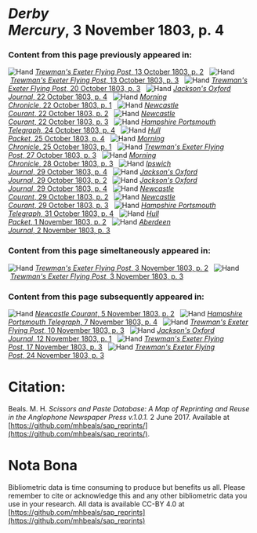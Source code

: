 # *Derby Mercury*, 3 November 1803, p. 4  
  
### Content from this page previously appeared in:  
![Hand](http://scissorsandpaste.net/wp-content/uploads/2017/06/smallhandpointer.png) [*Trewman's Exeter Flying Post*, 13 October 1803, p. 2](https://mhbeals.github.io/sap_html/Trewman's-Exeter-Flying-Post/Trewman's-Exeter-Flying-Post-13-October-1803-p-2)  
![Hand](http://scissorsandpaste.net/wp-content/uploads/2017/06/smallhandpointer.png) [*Trewman's Exeter Flying Post*, 13 October 1803, p. 3](https://mhbeals.github.io/sap_html/Trewman's-Exeter-Flying-Post/Trewman's-Exeter-Flying-Post-13-October-1803-p-3)  
![Hand](http://scissorsandpaste.net/wp-content/uploads/2017/06/smallhandpointer.png) [*Trewman's Exeter Flying Post*, 20 October 1803, p. 3](https://mhbeals.github.io/sap_html/Trewman's-Exeter-Flying-Post/Trewman's-Exeter-Flying-Post-20-October-1803-p-3)  
![Hand](http://scissorsandpaste.net/wp-content/uploads/2017/06/smallhandpointer.png) [*Jackson's Oxford Journal*, 22 October 1803, p. 4](https://mhbeals.github.io/sap_html/Jackson's-Oxford-Journal/Jackson's-Oxford-Journal-22-October-1803-p-4)  
![Hand](http://scissorsandpaste.net/wp-content/uploads/2017/06/smallhandpointer.png) [*Morning Chronicle*, 22 October 1803, p. 1](https://mhbeals.github.io/sap_html/Morning-Chronicle/Morning-Chronicle-22-October-1803-p-1)  
![Hand](http://scissorsandpaste.net/wp-content/uploads/2017/06/smallhandpointer.png) [*Newcastle Courant*, 22 October 1803, p. 2](https://mhbeals.github.io/sap_html/Newcastle-Courant/Newcastle-Courant-22-October-1803-p-2)  
![Hand](http://scissorsandpaste.net/wp-content/uploads/2017/06/smallhandpointer.png) [*Newcastle Courant*, 22 October 1803, p. 3](https://mhbeals.github.io/sap_html/Newcastle-Courant/Newcastle-Courant-22-October-1803-p-3)  
![Hand](http://scissorsandpaste.net/wp-content/uploads/2017/06/smallhandpointer.png) [*Hampshire Portsmouth Telegraph*, 24 October 1803, p. 4](https://mhbeals.github.io/sap_html/Hampshire-Portsmouth-Telegraph/Hampshire-Portsmouth-Telegraph-24-October-1803-p-4)  
![Hand](http://scissorsandpaste.net/wp-content/uploads/2017/06/smallhandpointer.png) [*Hull Packet*, 25 October 1803, p. 4](https://mhbeals.github.io/sap_html/Hull-Packet/Hull-Packet-25-October-1803-p-4)  
![Hand](http://scissorsandpaste.net/wp-content/uploads/2017/06/smallhandpointer.png) [*Morning Chronicle*, 25 October 1803, p. 1](https://mhbeals.github.io/sap_html/Morning-Chronicle/Morning-Chronicle-25-October-1803-p-1)  
![Hand](http://scissorsandpaste.net/wp-content/uploads/2017/06/smallhandpointer.png) [*Trewman's Exeter Flying Post*, 27 October 1803, p. 3](https://mhbeals.github.io/sap_html/Trewman's-Exeter-Flying-Post/Trewman's-Exeter-Flying-Post-27-October-1803-p-3)  
![Hand](http://scissorsandpaste.net/wp-content/uploads/2017/06/smallhandpointer.png) [*Morning Chronicle*, 28 October 1803, p. 3](https://mhbeals.github.io/sap_html/Morning-Chronicle/Morning-Chronicle-28-October-1803-p-3)  
![Hand](http://scissorsandpaste.net/wp-content/uploads/2017/06/smallhandpointer.png) [*Ipswich Journal*, 29 October 1803, p. 4](https://mhbeals.github.io/sap_html/Ipswich-Journal/Ipswich-Journal-29-October-1803-p-4)  
![Hand](http://scissorsandpaste.net/wp-content/uploads/2017/06/smallhandpointer.png) [*Jackson's Oxford Journal*, 29 October 1803, p. 2](https://mhbeals.github.io/sap_html/Jackson's-Oxford-Journal/Jackson's-Oxford-Journal-29-October-1803-p-2)  
![Hand](http://scissorsandpaste.net/wp-content/uploads/2017/06/smallhandpointer.png) [*Jackson's Oxford Journal*, 29 October 1803, p. 4](https://mhbeals.github.io/sap_html/Jackson's-Oxford-Journal/Jackson's-Oxford-Journal-29-October-1803-p-4)  
![Hand](http://scissorsandpaste.net/wp-content/uploads/2017/06/smallhandpointer.png) [*Newcastle Courant*, 29 October 1803, p. 2](https://mhbeals.github.io/sap_html/Newcastle-Courant/Newcastle-Courant-29-October-1803-p-2)  
![Hand](http://scissorsandpaste.net/wp-content/uploads/2017/06/smallhandpointer.png) [*Newcastle Courant*, 29 October 1803, p. 3](https://mhbeals.github.io/sap_html/Newcastle-Courant/Newcastle-Courant-29-October-1803-p-3)  
![Hand](http://scissorsandpaste.net/wp-content/uploads/2017/06/smallhandpointer.png) [*Hampshire Portsmouth Telegraph*, 31 October 1803, p. 4](https://mhbeals.github.io/sap_html/Hampshire-Portsmouth-Telegraph/Hampshire-Portsmouth-Telegraph-31-October-1803-p-4)  
![Hand](http://scissorsandpaste.net/wp-content/uploads/2017/06/smallhandpointer.png) [*Hull Packet*, 1 November 1803, p. 2](https://mhbeals.github.io/sap_html/Hull-Packet/Hull-Packet-1-November-1803-p-2)  
![Hand](http://scissorsandpaste.net/wp-content/uploads/2017/06/smallhandpointer.png) [*Aberdeen Journal*, 2 November 1803, p. 3](https://mhbeals.github.io/sap_html/Aberdeen-Journal/Aberdeen-Journal-2-November-1803-p-3)  
  
### Content from this page simeltaneously appeared in:  
![Hand](http://scissorsandpaste.net/wp-content/uploads/2017/06/smallhandpointer.png) [*Trewman's Exeter Flying Post*, 3 November 1803, p. 2](https://mhbeals.github.io/sap_html/Trewman's-Exeter-Flying-Post/Trewman's-Exeter-Flying-Post-3-November-1803-p-2)  
![Hand](http://scissorsandpaste.net/wp-content/uploads/2017/06/smallhandpointer.png) [*Trewman's Exeter Flying Post*, 3 November 1803, p. 3](https://mhbeals.github.io/sap_html/Trewman's-Exeter-Flying-Post/Trewman's-Exeter-Flying-Post-3-November-1803-p-3)  
  
### Content from this page subsequently appeared in:  
![Hand](http://scissorsandpaste.net/wp-content/uploads/2017/06/smallhandpointer.png) [*Newcastle Courant*, 5 November 1803, p. 2](https://mhbeals.github.io/sap_html/Newcastle-Courant/Newcastle-Courant-5-November-1803-p-2)  
![Hand](http://scissorsandpaste.net/wp-content/uploads/2017/06/smallhandpointer.png) [*Hampshire Portsmouth Telegraph*, 7 November 1803, p. 4](https://mhbeals.github.io/sap_html/Hampshire-Portsmouth-Telegraph/Hampshire-Portsmouth-Telegraph-7-November-1803-p-4)  
![Hand](http://scissorsandpaste.net/wp-content/uploads/2017/06/smallhandpointer.png) [*Trewman's Exeter Flying Post*, 10 November 1803, p. 3](https://mhbeals.github.io/sap_html/Trewman's-Exeter-Flying-Post/Trewman's-Exeter-Flying-Post-10-November-1803-p-3)  
![Hand](http://scissorsandpaste.net/wp-content/uploads/2017/06/smallhandpointer.png) [*Jackson's Oxford Journal*, 12 November 1803, p. 1](https://mhbeals.github.io/sap_html/Jackson's-Oxford-Journal/Jackson's-Oxford-Journal-12-November-1803-p-1)  
![Hand](http://scissorsandpaste.net/wp-content/uploads/2017/06/smallhandpointer.png) [*Trewman's Exeter Flying Post*, 17 November 1803, p. 3](https://mhbeals.github.io/sap_html/Trewman's-Exeter-Flying-Post/Trewman's-Exeter-Flying-Post-17-November-1803-p-3)  
![Hand](http://scissorsandpaste.net/wp-content/uploads/2017/06/smallhandpointer.png) [*Trewman's Exeter Flying Post*, 24 November 1803, p. 3](https://mhbeals.github.io/sap_html/Trewman's-Exeter-Flying-Post/Trewman's-Exeter-Flying-Post-24-November-1803-p-3)  


# Citation: 

Beals. M. H. *Scissors and Paste Database: A Map of Reprinting and Reuse in the Anglophone Newspaper Press v.1.0.1.* 2 June 2017. Available at [https://github.com/mhbeals/sap_reprints/](https://github.com/mhbeals/sap_reprints/). 

# Nota Bona

Bibliometric data is time consuming to produce but benefits us all. Please remember to cite or acknowledge this and any other bibliometric data you use in your research. All data is available CC-BY 4.0 at [https://github.com/mhbeals/sap_reprints](https://github.com/mhbeals/sap_reprints)